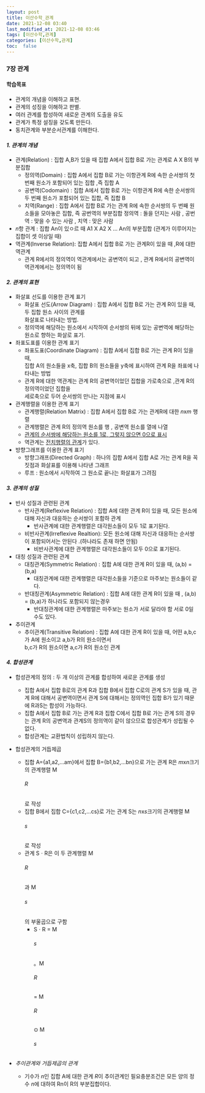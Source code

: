 ```yaml
---
layout: post
title: 이산수학_관계
date: 2021-12-08 03:40 
last_modified_at: 2021-12-08 03:46
tags: [이산수학,관계]
categories: [이산수학,관계]
toc:  false
---
```



### 7장 관계  

#### 학습목표
* 관계의 개념을 이해하고 표현.
* 관계의 성징을 이해하고 판별.
* 여러 관계를 합성하여 새로운 관계의 도출을 유도
* 관계가 특정 설징을 갖도록 만든다.
* 동치관계와 부분순서관계를 이해한다.

#### *1. 관계의 개념*
* 관계(Relation) : 집합 A,B가 있을 때 집합 A에서 집합 B로 가는 관계로 A X B의 부분집합
    * 정의역(Domain) : 집합 A에서 집합 B로 가는 이항관계 R에 속한 순서쌍의 첫 번째 원소가 포함되어 있는 집합 ,즉 집합 A
    * 공변역(Codomain) : 집합 A에서 집합 B로 가는 이항관계 R에 속한 순서쌍의 두 번째 원소가 포함되어 있는 집합, 즉 집합 B
    * 치역(Range) : 집합 A에서 집합 B로 가는 관계 R에 속한 순서쌍의 두 번째 원소들을 모아놓은 집합, 즉 공번역의 부분집합
    정의역 : 돌을 던지는 사람 , 공번역 : 맞을 수 있는 사람 , 치역 : 맞은 사람
* *n*항 관계 : 집합 An이 있ㅇ르 때 A1 X A2 X ... An의 부분집합 (관계가 이루어지는 집합이 셋 이상일 때)
* 역관계(Inverse Relation): 집합 A에서 집합 B로 가는 관계R이 있을 때 ,R에 대한 역관계
    * 관계 R에서의 정의역이 역관계에서는 공변역이 되고 , 관계 R에서의 공변역이 역관계에서는 정의역이 됨  

#### *2. 관계의 표현*
* 화살표 선도를 이용한 관계 표기
    * 화살표 선도(Arrow Diagram) : 집합 A에서 집합 B로 가는 관계 R이 있을 때, 두 집합 원소 사이의 관계를  
    화살표로 나타내는 방법.
    * 정의역에 해당하는 원소에서 시작하여 순서쌍의 뒤에 있는 공변역에 해당하는 원소로 향하는 화살로 표기.
* 좌표도표를 이용한 관계 표기
    * 좌표도표(Coordinate Diagram) : 집합 A에서 집합 B로 가는 관계 R이 있을 때,  
    집합 A의 원소들을 x축, 집합 B의 원소들을 y축에 표시하여 관계 R을 좌표에 나타내는 방법
    * 관계 R에 대한 역관계는 관계 R의 공변역이었던 집합을 가로축으로 ,관계 R의 정의역이었던 집합을  
    세로축으로 두어 순서쌍의 만나는 지점에 표시
* 관계행렬을 이용한 관계 표기
    * 관계행렬(Relation Matrix) : 집합 A에서 집합 B로 가는 관계R에 대한 *n*x*m* 행렬
    * 관계행렬은 관계 R의 정의역 원소를 행 , 공변역 원소를 열에 나열
    * <u>관계의 순서쌍에 해당하는 원소를 1로, 그렇지 않으면 0으로 표시</u>
    * 역관계는 <u>전치행렬의 관계</u>가 있다.
* 방향그래프를 이용한 관계 표기
    * 방향그래프(Directed Graph) : 하나의 집합 A에서 집합 A로 가는 관계 R을 꼭짓점과 화살표를 이용해 나타낸 그래프
    * 루프 : 원소에서 시작하여 그 원소로 끝나는 화살표가 그려짐

#### *3. 관계의 성질*
* 반사 성질과 관련된 관계
    * 반사관계(Reflexive Relation) : 집합 A에 대한 관계 R이 있을 때, 모든 원소에 대해 자신과 대응하는 순서쌍이 포함하  관계  
        * 반사관계에 대한 관계행렬은 대각원소들이 모두 1로 표기된다.
    * 비반사관계(Irreflexive Realtion): 모든 원소에 대해 자신과 대응하는 순서쌍이 포함되어서는 안된다 .(하나라도 존재 하면 안됨)
        * 비반사관계에 대한 관계행렬은 대각원소들이 모두 0으로 표기된다.
* 대칭 성질과 관련된 관계 
    * 대칭관계(Symmetric Relation) : 집합 A에 대한 관계 R이 있을 때, (a,b) = (b,a)
        * 대칭관계에 대한 관계행렬은 대각원소들을 기준으로 마주보는 원소들이 같다.
    * 반대칭관계(Asymmetric Relation) : 집합 A에 대한 관계 R이 있을 때 , (a,b) = (b,a)가 하나라도 포함되지 않는경우
        * 반대칭관계에 대한 관계행렬은 마주보는 원소가 서로 달라야 함 서로 0일 수도 있다.
* 추이관계
    * 추이관계(Transitive Relation) : 집합 A에 대한 관계 R이 있을 때, 어떤 a,b,c가 A에 원소이고 a,b가 R의 원소이면서  
    b,c가 R의 원소이면 a,c가 R의 원소인 관계

#### *4. 합성관계*
* 합성관계의 정의 : 두 개 이상의 관계를 합성하여 새로운 관계를 생성
    * 집합 A에서 집합 B로의 관계 R과 집합 B에서 집합 C로의 관계 S가 있을 때, 관계 R에 대해서 공변역이면서 관계 S에 대해서는 정의역인 집합 B가 있기 때문에 R과S는 합성이 가능하다.
    * 집합 A에서 집합 B로 가는 관계 R과 집합 C에서 집합 B로 가는 관계 S의 경우는 관계 R의 공변역과 관계S의 정의역이 같이 않으므로 합성관계가 성립될 수 없다.
    * 합성관계는 교환법칙이 성립하지 않는다.

* 합성관계의 거듭제곱
    * 집합 A={a1,a2,...am}에서 집합 B={b1,b2,...bn}으로 가는 관계 R은 *m*x*n*크기의 관계행렬 M<h6>R</h6>로 작성
    * 집합 B에서 집합 C={c1,c2,...cs}로 가는 관계 S는 *n*x*s*크기의 관계행렬 M<h6>s</h6>로 작성
    * 관계 SㆍR은 이 두 관계행렬 M<h6>R</h6>과  M<h6>s</h6>의 부울곱으로 구함
        * SㆍR = M<h6>s</h6> 。M<h6>R</h6> =  M<h6>R</h6> ⊙ M<h6>s</h6>
* *_추이관계와 거듭제곱의 관계_*
    * 기수가 *n*인 집합 A에 대한 관계 *R*이 추이관계인 필요충분조건은 모든 양의 정수 *n*에 대하여 Rn이 R의 부분집합이다.